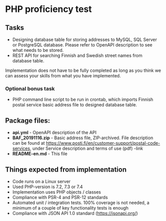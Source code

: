 # PHP proficiency test

## Tasks

- Designing database table for storing addresses to MySQL, SQL Server or PostgreSQL database. Please refer to OpenAPI description to see what needs to be stored.
- REST API for searching Finnish and Swedish street names from database table.

Implementation does not have to be fully completed as long as you think we can assess your skills from what you have implemented.

### Optional bonus task

- PHP command line script to be run in crontab, which imports Finnish postal service basic address file to designed database table.

## Package files:

- **api.yml** - OpenAPI description of the API
- **BAF_20191116.zip** - Basic address file, ZIP-archived. File description can be found at https://www.posti.fi/en/customer-support/postal-code-services, under Service description and terms of use (pdf) -link
- **README-en.md** - This file

## Things expected from implementation

- Code runs on a Linux server
- Used PHP-version is 7.2, 7.3 or 7.4
- Implementation uses PHP objects / classes
- Compliance with PSR-4 and PSR-12 standards
- Automated unit / integration tests. 100% coverage is not needed, a minimum of a couple of key functionality tests is enough
- Compliance with JSON API 1.0 standard (https://jsonapi.org/)
